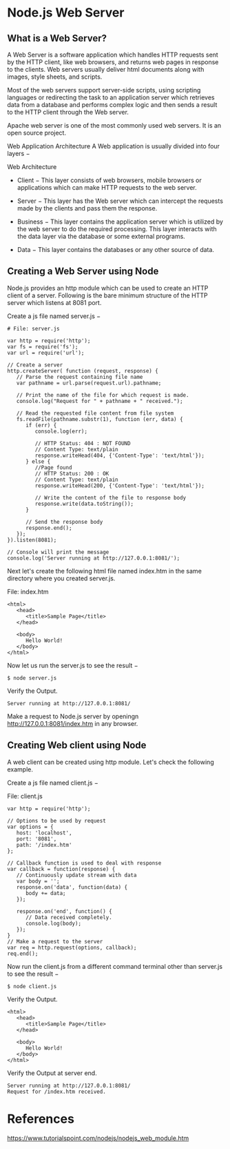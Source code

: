# Node.js Web Server

## What is a Web Server?
A Web Server is a software application which handles HTTP requests sent by the HTTP client, like web browsers, and returns web pages in response to the clients. Web servers usually deliver html documents along with images, style sheets, and scripts.

Most of the web servers support server-side scripts, using scripting languages or redirecting the task to an application server which retrieves data from a database and performs complex logic and then sends a result to the HTTP client through the Web server.

Apache web server is one of the most commonly used web servers. It is an open source project.

Web Application Architecture
A Web application is usually divided into four layers −

Web Architecture
- Client − This layer consists of web browsers, mobile browsers or applications which can make HTTP requests to the web server.

- Server − This layer has the Web server which can intercept the requests made by the clients and pass them the response.

- Business − This layer contains the application server which is utilized by the web server to do the required processing. This layer interacts with the data layer via the database or some external programs.

- Data − This layer contains the databases or any other source of data.

## Creating a Web Server using Node
Node.js provides an http module which can be used to create an HTTP client of a server. Following is the bare minimum structure of the HTTP server which listens at 8081 port.

Create a js file named server.js −
```
# File: server.js

var http = require('http');
var fs = require('fs');
var url = require('url');

// Create a server
http.createServer( function (request, response) {  
   // Parse the request containing file name
   var pathname = url.parse(request.url).pathname;

   // Print the name of the file for which request is made.
   console.log("Request for " + pathname + " received.");

   // Read the requested file content from file system
   fs.readFile(pathname.substr(1), function (err, data) {
      if (err) {
         console.log(err);

         // HTTP Status: 404 : NOT FOUND
         // Content Type: text/plain
         response.writeHead(404, {'Content-Type': 'text/html'});
      } else {
         //Page found	  
         // HTTP Status: 200 : OK
         // Content Type: text/plain
         response.writeHead(200, {'Content-Type': 'text/html'});

         // Write the content of the file to response body
         response.write(data.toString());		
      }

      // Send the response body
      response.end();
   });   
}).listen(8081);

// Console will print the message
console.log('Server running at http://127.0.0.1:8081/');
```
Next let's create the following html file named index.htm in the same directory where you created server.js.

File: index.htm
```
<html>
   <head>
      <title>Sample Page</title>
   </head>

   <body>
      Hello World!
   </body>
</html>
```
Now let us run the server.js to see the result −
```
$ node server.js
```
Verify the Output.
```
Server running at http://127.0.0.1:8081/
```
Make a request to Node.js server by openingn http://127.0.0.1:8081/index.htm in any browser.

## Creating Web client using Node
A web client can be created using http module. Let's check the following example.

Create a js file named client.js −

File: client.js
```
var http = require('http');

// Options to be used by request
var options = {
   host: 'localhost',
   port: '8081',
   path: '/index.htm'  
};

// Callback function is used to deal with response
var callback = function(response) {
   // Continuously update stream with data
   var body = '';
   response.on('data', function(data) {
      body += data;
   });

   response.on('end', function() {
      // Data received completely.
      console.log(body);
   });
}
// Make a request to the server
var req = http.request(options, callback);
req.end();
```
Now run the client.js from a different command terminal other than server.js to see the result −
```
$ node client.js
```
Verify the Output.
```
<html>
   <head>
      <title>Sample Page</title>
   </head>

   <body>
      Hello World!
   </body>
</html>
```
Verify the Output at server end.
```
Server running at http://127.0.0.1:8081/
Request for /index.htm received.
```

# References
https://www.tutorialspoint.com/nodejs/nodejs_web_module.htm
